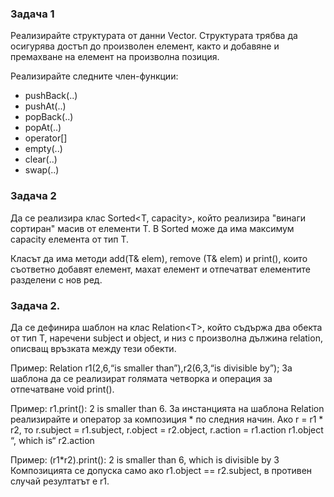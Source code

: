 ### Задача 1
Реализирайте структурата от данни Vector. Структурата трябва да осигурява достъп до произволен елемент, както и добавяне и премахване на елемент на произволна позиция.

Реализирайте следните член-функции:

- pushBack(..)
- pushAt(..)
- popBack(..)
- popAt(..) 
- operator[]
- empty(..)
- clear(..)
- swap(..)

### Задача 2

Да се реализира клас Sorted<T, capacity>, който реализира "винаги сортиран" масив от елементи T. В Sorted може да има максимум capacity елемента от тип T.

Класът да има методи add(T& elem), remove (T& elem) и print(),
които съответно добавят елемент, махат елемент и отпечатват елементите разделени с нов ред. 

### Задача 2.

Да се дефинира шаблон на клас Relation<Т>, който съдържа два обекта от тип T, 
наречени subject и object, и низ с произволна дължина relation,
описващ връзката между тези обекти. 

Пример: Relation<int> r1(2,6,“is smaller than”),r2(6,3,“is divisible by”); 
За шаблона да се реализират голямата четворка и операция за отпечатване void print().

Пример: r1.print(): 2 is smaller than 6. За инстанцията на шаблона Relation<int> реализирайте и оператор за композиция * по следния начин.
Ако r = r1 * r2, то r.subject = r1.subject, r.object = r2.object,
r.action = r1.action r1.object “, which is“ r2.action

Пример: (r1*r2).print(): 2 is smaller than 6, which is divisible by 3 
Композицията се допуска само ако r1.object == r2.subject, в противен случай резултатът e r1.

